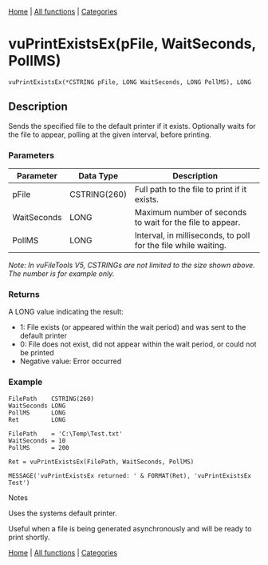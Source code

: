 [Home](../index.md) | [All functions](../all-functions.md) | [Categories](../categories/index.md)

# vuPrintExistsEx(pFile, WaitSeconds, PollMS)

```Prototype
vuPrintExistsEx(*CSTRING pFile, LONG WaitSeconds, LONG PollMS), LONG
```


## Description
Sends the specified file to the default printer if it exists. Optionally waits for the file to appear, polling at the given interval, before printing.

### Parameters

| Parameter    | Data Type    | Description                                                                 |
|--------------|--------------|-----------------------------------------------------------------------------|
| pFile        | CSTRING(260) | Full path to the file to print if it exists.                                |
| WaitSeconds  | LONG         | Maximum number of seconds to wait for the file to appear.                   |
| PollMS       | LONG         | Interval, in milliseconds, to poll for the file while waiting.              |

_Note: In vuFileTools V5, CSTRINGs are not limited to the size shown above. The number is for example only._

### Returns
A LONG value indicating the result:

- 1: File exists (or appeared within the wait period) and was sent to the default printer  
- 0: File does not exist, did not appear within the wait period, or could not be printed  
- Negative value: Error occurred  

### Example

```Clarion
FilePath    CSTRING(260)
WaitSeconds LONG
PollMS      LONG
Ret         LONG

FilePath    = 'C:\Temp\Test.txt'
WaitSeconds = 10
PollMS      = 200

Ret = vuPrintExistsEx(FilePath, WaitSeconds, PollMS)

MESSAGE('vuPrintExistsEx returned: ' & FORMAT(Ret), 'vuPrintExistsEx Test')

```
Notes

Uses the systems default printer.

Useful when a file is being generated asynchronously and will be ready to print shortly.

[Home](../index.md) | [All functions](../all-functions.md) | [Categories](../categories/index.md)
